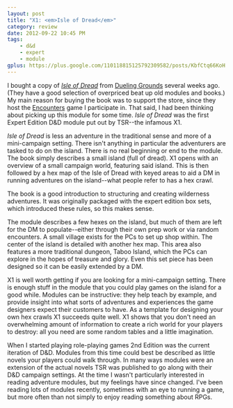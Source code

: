 ```yaml
---
layout: post
title: "X1: <em>Isle of Dread</em>"
category: review
date: 2012-09-22 10:45 PM
tags:
    - d&d
    - expert
    - module
gplus: https://plus.google.com/110118815125792309582/posts/KbfCtq66KoH
---
```


I bought a copy of [_Isle of Dread_][x1] from [Dueling Grounds][flgs] several weeks ago. (They have a good selection of overpriced beat up old modules and books.) My main reason for buying the book was to support the store, since they host the [Encounters][] game I participate in. That said, I had been thinking about picking up this module for some time. _Isle of Dread_ was the first Expert Edition D&D module put out by TSR--the infamous X1.

_Isle of Dread_ is less an adventure in the traditional sense and more of a mini-campaign setting. There isn't anything in particular the adventurers are tasked to do on the island. There is no real beginning or end to the module. The book simply describes a small island (full of dread). X1 opens with an overview of a small campaign world, featuring said island. This is then followed by a hex map of the Isle of Dread with keyed areas to aid a DM in running adventures on the island--what people refer to has a hex crawl.

The book is a good introduction to structuring and creating wilderness adventures. It was originally packaged with the expert edition box sets, which introduced these rules, so this makes sense.

The module describes a few hexes on the island, but much of them are left for the DM to populate--either through their own prep work or via random encounters. A small village exists for the PCs to set up shop within. The center of the island is detailed with another hex map. This area also features a more traditional dungeon, Taboo Island, which the PCs can explore in the hopes of treasure and glory. Even this set piece has been designed so it can be easily extended by a DM.

X1 is well worth getting if you are looking for a mini-campaign setting. There is enough stuff in the module that you could play games on the island for a good while. Modules can be instructive: they help teach by example, and provide insight into what sorts of adventures and experiences the game designers expect their customers to have. As a template for designing your own hex crawls X1  succeeds quite well. X1 shows that you don't need an overwhelming amount of information to create a rich world for your players to destroy: all you need are some random tables and a little imagination.

When I started playing role-playing games 2nd Edition was the current iteration of D&D. Modules from this time could best be described as little novels your players could walk through. In many ways modules were an extension of the actual novels TSR was published to go along with their D&D campaign settings. At the time I wasn't particularly interested in reading adventure modules, but my feelings have since changed. I've been reading lots of modules recently, sometimes with an eye to running a game, but more often than not simply to enjoy reading something about RPGs.



[x1]: http://en.wikipedia.org/wiki/The_Isle_of_Dread
[flgs]: http://www.dueling-grounds.com/
[encounters]: /tag/encounters/